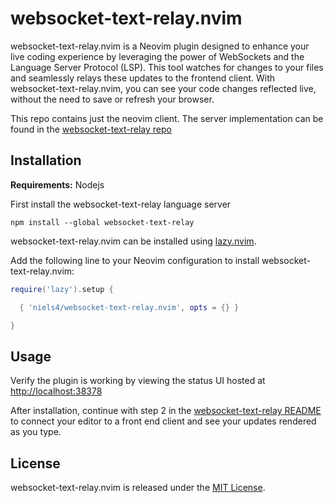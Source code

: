 # websocket-text-relay.nvim

websocket-text-relay.nvim is a Neovim plugin designed to enhance your live coding experience by leveraging the power of WebSockets and the Language Server Protocol (LSP).
This tool watches for changes to your files and seamlessly relays these updates to the frontend client.
With websocket-text-relay.nvim, you can see your code changes reflected live, without the need to save or refresh your browser.

This repo contains just the neovim client. The server implementation can be found in the [websocket-text-relay repo](https://github.com/niels4/websocket-text-relay)

## Installation

**Requirements:** Nodejs

First install the websocket-text-relay language server

```
npm install --global websocket-text-relay
```

websocket-text-relay.nvim can be installed using [lazy.nvim](https://github.com/rockerBOO/lazy.nvim).

Add the following line to your Neovim configuration to install websocket-text-relay.nvim:

```lua
require('lazy').setup {

  { 'niels4/websocket-text-relay.nvim', opts = {} }

}
```

## Usage

Verify the plugin is working by viewing the status UI hosted at [http://localhost:38378](http://localhost:38378)

After installation, continue with step 2 in the [websocket-text-relay README](https://github.com/niels4/websocket-text-relay)
to connect your editor to a front end client and see your updates rendered as you type.

## License

websocket-text-relay.nvim is released under the [MIT License](LICENSE).
